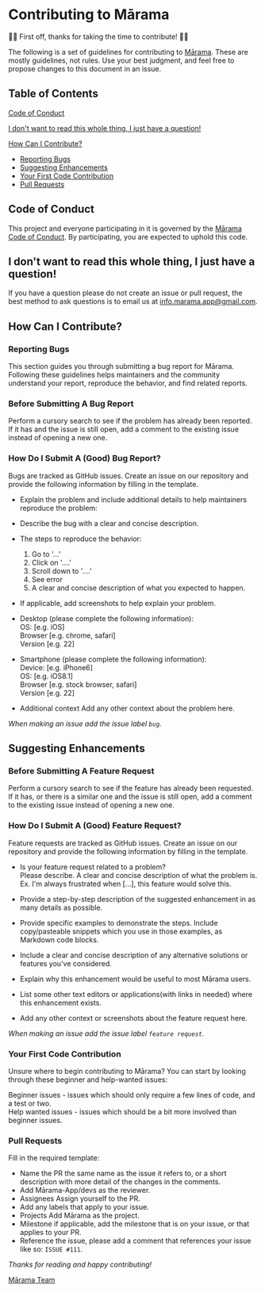 # Contributing to Mārama  
💜🎉 First off, thanks for taking the time to contribute! 🎉💜  

The following is a set of guidelines for contributing to [Mārama](https://github.com/Marama-App/marama/blob/master/README.md). These are mostly guidelines, not rules. Use your best judgment, and feel free to propose changes to this document in an issue.


## Table of Contents  

[Code of Conduct](#code-of-conduct)

[I don't want to read this whole thing, I just have a question!](#i-dont-want-to-read-this-whole-thing-i-just-have-a-question)  

[How Can I Contribute?](#how-can-i-contribute)  
* [Reporting Bugs](#reporting-bugs)  
* [Suggesting Enhancements](#suggesting-enhancements)  
* [Your First Code Contribution](#your-first-code-contribution)  
* [Pull Requests](#pull-requests)  

## Code of Conduct
This project and everyone participating in it is governed by the [Mārama Code of Conduct](https://github.com/Marama-App/marama/blob/master/CODE_OF_CONDUCT.md). By participating, you are expected to uphold this code. 

## I don't want to read this whole thing, I just have a question!
If you have a question please do not create an issue or pull request, the best method to ask questions is to email us at info.marama.app@gmail.com.


## How Can I Contribute?  

### Reporting Bugs  
This section guides you through submitting a bug report for Mārama. Following these guidelines helps maintainers and the community understand your report, reproduce the behavior, and find related reports.

### Before Submitting A Bug Report  
Perform a cursory search to see if the problem has already been reported. If it has and the issue is still open, add a comment to the existing issue instead of opening a new one.

### How Do I Submit A (Good) Bug Report?   
Bugs are tracked as GitHub issues. Create an issue on our repository and provide the following information by filling in the template.

- Explain the problem and include additional details to help maintainers reproduce the problem:

- Describe the bug with a clear and concise description.

- The steps to reproduce the behavior:

    1. Go to '...'
    2. Click on '....'
    3. Scroll down to '....'
    4. See error
    5. A clear and concise description of what you expected to happen.

- If applicable, add screenshots to help explain your problem.

- Desktop (please complete the following information):  
    OS: [e.g. iOS]  
    Browser [e.g. chrome, safari]  
    Version [e.g. 22]  
    
 - Smartphone (please complete the following information):  
    Device: [e.g. iPhone6]  
    OS: [e.g. iOS8.1]  
    Browser [e.g. stock browser, safari]  
    Version [e.g. 22]  
    
 - Additional context Add any other context about the problem here.

_When making an issue add the issue label `bug`._


## Suggesting Enhancements  

### Before Submitting A Feature Request 
Perform a cursory search to see if the feature has already been requested. If it has, or there is a similar one and the issue is still open, add a comment to the existing issue instead of opening a new one.

### How Do I Submit A (Good) Feature Request? 
Feature requests are tracked as GitHub issues. Create an issue on our repository and provide the following information by filling in the template.

- Is your feature request related to a problem?  
    Please describe. A clear and concise description of what the problem is. Ex. I'm always frustrated when [...], this feature would solve this.

- Provide a step-by-step description of the suggested enhancement in as many details as possible.

- Provide specific examples to demonstrate the steps. Include copy/pasteable snippets which you use in those examples, as Markdown code blocks.

- Include a clear and concise description of any alternative solutions or features you've considered.

- Explain why this enhancement would be useful to most Mārama users.

- List some other text editors or applications(with links in needed) where this enhancement exists.

- Add any other context or screenshots about the feature request here.

_When making an issue add the issue label `feature request`._ 

### Your First Code Contribution
Unsure where to begin contributing to Mārama? You can start by looking through these beginner and help-wanted issues:

Beginner issues - issues which should only require a few lines of code, and a test or two.  
Help wanted issues - issues which should be a bit more involved than beginner issues.

### Pull Requests
Fill in the required template: 
- Name the PR the same name as the issue it refers to, or a short description with more detail of the changes in the comments.
- Add Mārama-App/devs as the reviewer.
- Assignees Assign yourself to the PR.
- Add any labels that apply to your issue.
- Projects Add Mārama as the project.
- Milestone if applicable, add the milestone that is on your issue, or that applies to your PR.
- Reference the issue, please add a comment that references your issue like so: `ISSUE #111`.  


_Thanks for reading and happy contributing!_  

[Mārama Team](https://github.com/Marama-App/marama-team)
